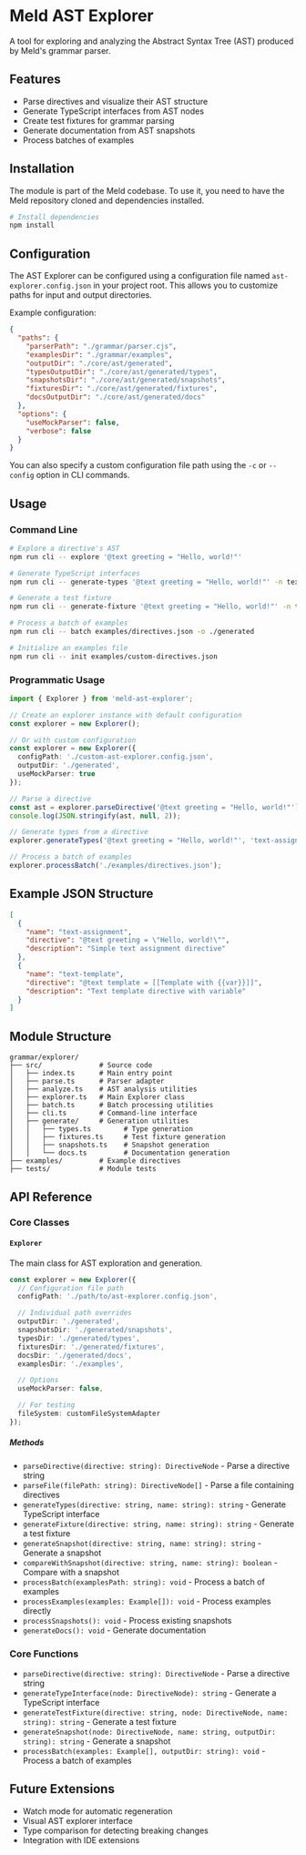 # Meld AST Explorer

A tool for exploring and analyzing the Abstract Syntax Tree (AST) produced by Meld's grammar parser.

## Features

- Parse directives and visualize their AST structure
- Generate TypeScript interfaces from AST nodes
- Create test fixtures for grammar parsing
- Generate documentation from AST snapshots
- Process batches of examples

## Installation

The module is part of the Meld codebase. To use it, you need to have the Meld repository cloned and dependencies installed.

```bash
# Install dependencies
npm install
```

## Configuration

The AST Explorer can be configured using a configuration file named `ast-explorer.config.json` in your project root. This allows you to customize paths for input and output directories.

Example configuration:

```json
{
  "paths": {
    "parserPath": "./grammar/parser.cjs",
    "examplesDir": "./grammar/examples",
    "outputDir": "./core/ast/generated",
    "typesOutputDir": "./core/ast/generated/types",
    "snapshotsDir": "./core/ast/generated/snapshots",
    "fixturesDir": "./core/ast/generated/fixtures",
    "docsOutputDir": "./core/ast/generated/docs"
  },
  "options": {
    "useMockParser": false,
    "verbose": false
  }
}
```

You can also specify a custom configuration file path using the `-c` or `--config` option in CLI commands.

## Usage

### Command Line

```bash
# Explore a directive's AST
npm run cli -- explore '@text greeting = "Hello, world!"'

# Generate TypeScript interfaces
npm run cli -- generate-types '@text greeting = "Hello, world!"' -n text-assignment -o ./types/text.ts

# Generate a test fixture
npm run cli -- generate-fixture '@text greeting = "Hello, world!"' -n text-test -o ./fixtures

# Process a batch of examples
npm run cli -- batch examples/directives.json -o ./generated

# Initialize an examples file
npm run cli -- init examples/custom-directives.json
```

### Programmatic Usage

```typescript
import { Explorer } from 'meld-ast-explorer';

// Create an explorer instance with default configuration
const explorer = new Explorer();

// Or with custom configuration
const explorer = new Explorer({
  configPath: './custom-ast-explorer.config.json',
  outputDir: './generated',
  useMockParser: true
});

// Parse a directive
const ast = explorer.parseDirective('@text greeting = "Hello, world!"');
console.log(JSON.stringify(ast, null, 2));

// Generate types from a directive
explorer.generateTypes('@text greeting = "Hello, world!"', 'text-assignment');

// Process a batch of examples
explorer.processBatch('./examples/directives.json');
```

## Example JSON Structure

```json
[
  {
    "name": "text-assignment",
    "directive": "@text greeting = \"Hello, world!\"",
    "description": "Simple text assignment directive"
  },
  {
    "name": "text-template",
    "directive": "@text template = [[Template with {{var}}]]",
    "description": "Text template directive with variable"
  }
]
```

## Module Structure

```
grammar/explorer/
├── src/              # Source code
│   ├── index.ts      # Main entry point
│   ├── parse.ts      # Parser adapter
│   ├── analyze.ts    # AST analysis utilities
│   ├── explorer.ts   # Main Explorer class
│   ├── batch.ts      # Batch processing utilities
│   ├── cli.ts        # Command-line interface
│   ├── generate/     # Generation utilities
│   │   ├── types.ts        # Type generation
│   │   ├── fixtures.ts     # Test fixture generation
│   │   ├── snapshots.ts    # Snapshot generation
│   │   └── docs.ts         # Documentation generation
├── examples/         # Example directives
├── tests/            # Module tests
```

## API Reference

### Core Classes

#### `Explorer`

The main class for AST exploration and generation.

```typescript
const explorer = new Explorer({
  // Configuration file path
  configPath: './path/to/ast-explorer.config.json',

  // Individual path overrides
  outputDir: './generated',
  snapshotsDir: './generated/snapshots',
  typesDir: './generated/types',
  fixturesDir: './generated/fixtures',
  docsDir: './generated/docs',
  examplesDir: './examples',

  // Options
  useMockParser: false,

  // For testing
  fileSystem: customFileSystemAdapter
});
```

##### Methods

- `parseDirective(directive: string): DirectiveNode` - Parse a directive string
- `parseFile(filePath: string): DirectiveNode[]` - Parse a file containing directives
- `generateTypes(directive: string, name: string): string` - Generate TypeScript interface
- `generateFixture(directive: string, name: string): string` - Generate a test fixture
- `generateSnapshot(directive: string, name: string): string` - Generate a snapshot
- `compareWithSnapshot(directive: string, name: string): boolean` - Compare with a snapshot
- `processBatch(examplesPath: string): void` - Process a batch of examples
- `processExamples(examples: Example[]): void` - Process examples directly
- `processSnapshots(): void` - Process existing snapshots
- `generateDocs(): void` - Generate documentation

### Core Functions

- `parseDirective(directive: string): DirectiveNode` - Parse a directive string
- `generateTypeInterface(node: DirectiveNode): string` - Generate a TypeScript interface
- `generateTestFixture(directive: string, node: DirectiveNode, name: string): string` - Generate a test fixture
- `generateSnapshot(node: DirectiveNode, name: string, outputDir: string): string` - Generate a snapshot
- `processBatch(examples: Example[], outputDir: string): void` - Process a batch of examples

## Future Extensions

- Watch mode for automatic regeneration
- Visual AST explorer interface
- Type comparison for detecting breaking changes
- Integration with IDE extensions
